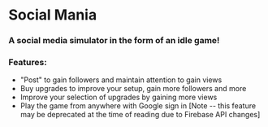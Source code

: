 # Social Mania
### A social media simulator in the form of an idle game!

### Features:
* "Post" to gain followers and maintain attention to gain views
* Buy upgrades to improve your setup, gain more followers and more
* Improve your selection of upgrades by gaining more views
* Play the game from anywhere with Google sign in [Note -- this feature may be deprecated at the time of reading due to Firebase API changes]
